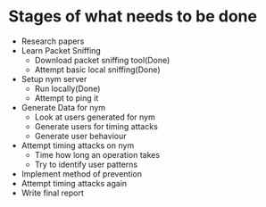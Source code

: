 
# Stages of what needs to be done

+ Research papers
+ Learn Packet Sniffing
  + Download packet sniffing tool(Done)
  + Attempt basic local sniffing(Done)
+ Setup nym server
  + Run locally(Done)
  + Attempt to ping it
+ Generate Data for nym
  + Look at users generated for nym
  + Generate users for timing attacks
  + Generate user behaviour
+ Attempt timing attacks on nym
  + Time how long an operation takes
  + Try to identify user patterns
+ Implement method of prevention
+ Attempt timing attacks again
+ Write final report